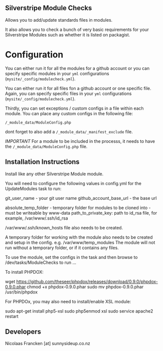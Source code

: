 ## Silverstripe Module Checks ##

Allows you to add/update standards files in modules.

It also allows you to check a bunch of
very basic requirements for your Silverstripe Modules
such as whether it is listed on packagist.

# Configuration

You can either run it for all the modules for a github account
or you can specify specific modules in your `yml` configurations
(`mysite/_config/modulecheck.yml`).

You can either run it for all files fon a github account or one specific file. Again,
you can specify specific files in your `yml` configurations
(`mysite/_config/modulecheck.yml`).

Thirdly, you can set exceptions / custom configs in a file within each module. You can place any custom configs in the following file:

`/_module_data/ModuleConfig.php`

dont forget to also add a `/_module_data/_manifest_exclude` file.

_IMPORTANT_
For a module to be included in the processs, it needs to have the
`/_module_data/ModuleConfig.php` file.


## Installation Instructions ##

Install like any
other Silverstripe Module module.

You will need to configure the following values in config.yml
for the UpdateModules task to run:

  git_user_name - your git user name
  github_account_base_url - the base url

  absolute_temp_folder - temporary folder for modules to be cloned into - must be writeable by www-data
  path_to_private_key: path to id_rsa file, for example, /var/www/.ssh/id_rsa

/var/www/.ssh/known_hosts file also needs to be created.

A temporary folder for working with the module also needs
to be created and setup in the config. e.g. /var/www/temp_modules
The module will not run without a temporary folder, or
if it contains any files.

To use the module, set the configs in the task and
then browse to /dev/tasks/ModuleChecks to run ...

To install PHPDOX:

wget https://github.com/theseer/phpdox/releases/download/0.9.0/phpdox-0.9.0.phar
chmod +x phpdox-0.9.0.phar
sudo mv phpdox-0.9.0.phar /usr/bin/phpdox

For PHPDOx, you may also need to install/enable XSL module:

sudo apt-get install php5-xsl
sudo php5enmod xsl
sudo service apache2 restart



## Developers ##

Nicolaas Francken [at] sunnysideup.co.nz
